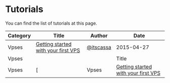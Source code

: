# Tutorials

You can find the list of tutorials at this page.

| Category | Title | Author | Date |
| -------- |------ | ------ | ---- |
| Vpses | [Getting started with your first VPS](tutorials/vpses/1-getting-started-with-your-first-server.md) | [@itscassa](http://github.com/itscassa)   | 2015-04-27 | 
| Vpses | [](tutorials/vpses/index.md) | | Title | Author | Date | | 2015-04-27 | 
| Vpses | [| Vpses | [Getting started with your first VPS](tutorials/vpses/1-getting-started-with-your-first-server.md) | [@itscassa](http://github.com/itscassa)   | 2015-04-27 | ](tutorials/vpses/list.md) | | Vpses | [](tutorials/vpses/index.md) | | Title | Author | Date | | 2015-04-27 |  | 2015-04-27 | 
